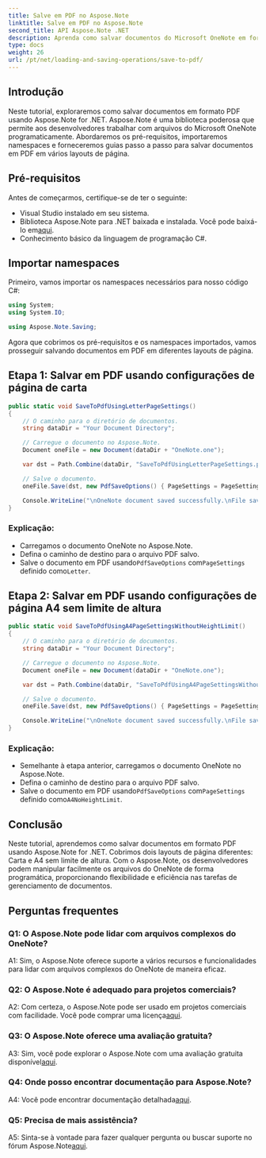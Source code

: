 ```yaml
---
title: Salve em PDF no Aspose.Note
linktitle: Salve em PDF no Aspose.Note
second_title: API Aspose.Note .NET
description: Aprenda como salvar documentos do Microsoft OneNote em formato PDF usando Aspose.Note for .NET. Tutorial passo a passo com exemplos de código para layouts de página Carta e A4.
type: docs
weight: 26
url: /pt/net/loading-and-saving-operations/save-to-pdf/
---
```

## Introdução

Neste tutorial, exploraremos como salvar documentos em formato PDF usando Aspose.Note for .NET. Aspose.Note é uma biblioteca poderosa que permite aos desenvolvedores trabalhar com arquivos do Microsoft OneNote programaticamente. Abordaremos os pré-requisitos, importaremos namespaces e forneceremos guias passo a passo para salvar documentos em PDF em vários layouts de página.

## Pré-requisitos

Antes de começarmos, certifique-se de ter o seguinte:

- Visual Studio instalado em seu sistema.
-  Biblioteca Aspose.Note para .NET baixada e instalada. Você pode baixá-lo em[aqui](https://releases.aspose.com/note/net/).
- Conhecimento básico da linguagem de programação C#.

## Importar namespaces

Primeiro, vamos importar os namespaces necessários para nosso código C#:

```csharp
using System;
using System.IO;

using Aspose.Note.Saving;
```

Agora que cobrimos os pré-requisitos e os namespaces importados, vamos prosseguir salvando documentos em PDF em diferentes layouts de página.

## Etapa 1: Salvar em PDF usando configurações de página de carta


```csharp
public static void SaveToPdfUsingLetterPageSettings()
{
    // O caminho para o diretório de documentos.
    string dataDir = "Your Document Directory";

    // Carregue o documento no Aspose.Note.
    Document oneFile = new Document(dataDir + "OneNote.one");

    var dst = Path.Combine(dataDir, "SaveToPdfUsingLetterPageSettings.pdf");

    // Salve o documento.
    oneFile.Save(dst, new PdfSaveOptions() { PageSettings = PageSettings.Letter });

    Console.WriteLine("\nOneNote document saved successfully.\nFile saved at " + dst);
}
```

### Explicação:

- Carregamos o documento OneNote no Aspose.Note.
- Defina o caminho de destino para o arquivo PDF salvo.
-  Salve o documento em PDF usando`PdfSaveOptions` com`PageSettings` definido como`Letter`.

## Etapa 2: Salvar em PDF usando configurações de página A4 sem limite de altura

```csharp
public static void SaveToPdfUsingA4PageSettingsWithoutHeightLimit()
{
    // O caminho para o diretório de documentos.
    string dataDir = "Your Document Directory";

    // Carregue o documento no Aspose.Note.
    Document oneFile = new Document(dataDir + "OneNote.one");

    var dst = Path.Combine(dataDir, "SaveToPdfUsingA4PageSettingsWithoutHeightLimit.pdf");

    // Salve o documento.
    oneFile.Save(dst, new PdfSaveOptions() { PageSettings = PageSettings.A4NoHeightLimit });

    Console.WriteLine("\nOneNote document saved successfully.\nFile saved at " + dst);
}
```

### Explicação:

- Semelhante à etapa anterior, carregamos o documento OneNote no Aspose.Note.
- Defina o caminho de destino para o arquivo PDF salvo.
-  Salve o documento em PDF usando`PdfSaveOptions` com`PageSettings` definido como`A4NoHeightLimit`.

## Conclusão

Neste tutorial, aprendemos como salvar documentos em formato PDF usando Aspose.Note for .NET. Cobrimos dois layouts de página diferentes: Carta e A4 sem limite de altura. Com o Aspose.Note, os desenvolvedores podem manipular facilmente os arquivos do OneNote de forma programática, proporcionando flexibilidade e eficiência nas tarefas de gerenciamento de documentos.

## Perguntas frequentes

### Q1: O Aspose.Note pode lidar com arquivos complexos do OneNote?

A1: Sim, o Aspose.Note oferece suporte a vários recursos e funcionalidades para lidar com arquivos complexos do OneNote de maneira eficaz.

### Q2: O Aspose.Note é adequado para projetos comerciais?

 A2: Com certeza, o Aspose.Note pode ser usado em projetos comerciais com facilidade. Você pode comprar uma licença[aqui](https://purchase.aspose.com/buy).

### Q3: O Aspose.Note oferece uma avaliação gratuita?

 A3: Sim, você pode explorar o Aspose.Note com uma avaliação gratuita disponível[aqui](https://releases.aspose.com/).

### Q4: Onde posso encontrar documentação para Aspose.Note?

 A4: Você pode encontrar documentação detalhada[aqui](https://reference.aspose.com/note/net/).

### Q5: Precisa de mais assistência?

 A5: Sinta-se à vontade para fazer qualquer pergunta ou buscar suporte no fórum Aspose.Note[aqui](https://forum.aspose.com/c/note/28).
